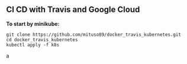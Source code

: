 ## CI CD with Travis and Google Cloud


__To start by minikube:__

```
git clone https://github.com/mituso89/docker_travis_kubernetes.git
cd docker_travis_kubernetes
kubectl apply -f k8s
```

a
